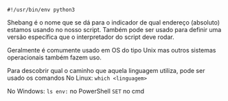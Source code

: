 `#!/usr/bin/env python3`

Shebang é o nome que se dá para o indicador de qual endereço (absoluto) estamos usando no nosso script. 
	Também pode ser usado para definir uma versão específica que o interpretador do script deve rodar.

Geralmente é comumente usado em OS do tipo Unix mas outros sistemas operacionais também fazem uso.

Para descobrir qual o caminho que aquela linguagem utiliza, pode ser usado os comandos
No Linux:
	`which <linguagem>` 

No Windows: 
	`ls env:` no PowerShell 
	`SET` no cmd


